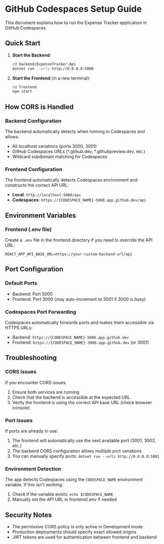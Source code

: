 # GitHub Codespaces Setup Guide

This document explains how to run the Expense Tracker application in GitHub Codespaces.

## Quick Start

1. **Start the Backend**:
   ```bash
   cd backend/ExpenseTracker.Api
   dotnet run --urls http://0.0.0.0:5000
   ```

2. **Start the Frontend** (in a new terminal):
   ```bash
   cd frontend
   npm start
   ```

## How CORS is Handled

### Backend Configuration
The backend automatically detects when running in Codespaces and allows:
- All localhost variations (ports 3000, 3001)
- GitHub Codespaces URLs (*.github.dev, *.githubpreview.dev, etc.)
- Wildcard subdomain matching for Codespaces

### Frontend Configuration
The frontend automatically detects Codespaces environment and constructs the correct API URL:
- **Local**: `http://localhost:5000/api`
- **Codespaces**: `https://{CODESPACE_NAME}-5000.app.github.dev/api`

## Environment Variables

### Frontend (.env file)
Create a `.env` file in the frontend directory if you need to override the API URL:
```
REACT_APP_API_BASE_URL=https://your-custom-backend-url/api
```

## Port Configuration

### Default Ports
- Backend: Port 5000
- Frontend: Port 3000 (may auto-increment to 3001 if 3000 is busy)

### Codespaces Port Forwarding
Codespaces automatically forwards ports and makes them accessible via HTTPS URLs:
- Backend: `https://{CODESPACE_NAME}-5000.app.github.dev`
- Frontend: `https://{CODESPACE_NAME}-3000.app.github.dev` (or 3001)

## Troubleshooting

### CORS Issues
If you encounter CORS issues:
1. Ensure both services are running
2. Check that the backend is accessible at the expected URL
3. Verify the frontend is using the correct API base URL (check browser console)

### Port Issues
If ports are already in use:
1. The frontend will automatically use the next available port (3001, 3002, etc.)
2. The backend CORS configuration allows multiple port variations
3. You can manually specify ports: `dotnet run --urls http://0.0.0.0:5001`

### Environment Detection
The app detects Codespaces using the `CODESPACE_NAME` environment variable. If this isn't working:
1. Check if the variable exists: `echo $CODESPACE_NAME`
2. Manually set the API URL in frontend/.env if needed

## Security Notes

- The permissive CORS policy is only active in Development mode
- Production deployments should specify exact allowed origins
- JWT tokens are used for authentication between frontend and backend